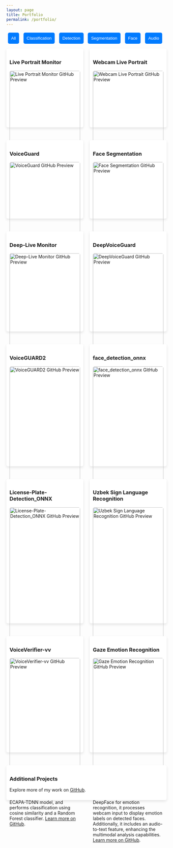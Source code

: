 ```yaml
---
layout: page
title: Portfolio
permalink: /portfolio/
---
```


<style>
.projects-container {
    display: flex;
    flex-wrap: wrap;
    gap: 20px;
    justify-content: space-between;
}
.project {
    flex: 1 1 calc(50% - 40px);
    box-shadow: 0 4px 8px rgba(0, 0, 0, 0.1);
    padding: 10px;
    margin: 10px 0;
    border-radius: 5px;
    background-color: #fff;
}
.project img {
    width: 100%;
    border-radius: 5px;
}
@media (max-width: 768px) {
    .project {
        flex: 1 1 100%;
    }
}
button {
    margin: 5px;
    padding: 10px;
    border: none;
    background-color: #007BFF;
    color: white;
    border-radius: 5px;
    cursor: pointer;
}
button.active {
    background-color: #0056b3;
}
</style>

<div>
    <button class="filter-button" data-filter="all">All</button>
    <button class="filter-button" data-filter="classification">Classification</button>
    <button class="filter-button" data-filter="detection">Detection</button>
    <button class="filter-button" data-filter="segmentation">Segmentation</button>
    <button class="filter-button" data-filter="face">Face</button>
    <button class="filter-button" data-filter="audio">Audio</button>
</div>

<div class="projects-container">
    <div class="project" data-tags="detection">
        <h3>Live Portrait Monitor</h3>
        <a href="https://github.com/Mrkomiljon/Live_Portrait_Monitor" target="_blank">
            <img src="https://opengraph.githubassets.com/1/Mrkomiljon/Live_Portrait_Monitor" alt="Live Portrait Monitor GitHub Preview">
        </a>
        <p>A deep learning-based application for animating portraits displayed on a monitor, leveraging advanced face reenactment techniques. <a href="https://github.com/Mrkomiljon/Live_Portrait_Monitor" target="_blank">Learn more on GitHub</a>.</p>
    </div>
    <div class="project" data-tags="detection">
        <h3>Webcam Live Portrait</h3>
        <a href="https://github.com/Mrkomiljon/Webcam_Live_Portrait" target="_blank">
            <img src="https://opengraph.githubassets.com/1/Mrkomiljon/Webcam_Live_Portrait" alt="Webcam Live Portrait GitHub Preview">
        </a>
        <p>Real-time portrait animation using a webcam feed, utilizing deep learning-based face tracking and reenactment methods. <a href="https://github.com/Mrkomiljon/Webcam_Live_Portrait" target="_blank">Learn more on GitHub</a>.</p>
    </div>
    <div class="project" data-tags="classification">
        <h3>VoiceGuard</h3>
        <a href="https://github.com/Mrkomiljon/voiceguard" target="_blank">
            <img src="https://opengraph.githubassets.com/1/Mrkomiljon/voiceguard" alt="VoiceGuard GitHub Preview">
        </a>
        <p>An AI-powered system designed to detect voice phishing in real time, ensuring enhanced security against fraudulent audio-based threats. <a href="https://github.com/Mrkomiljon/voiceguard" target="_blank">Learn more on GitHub</a>.</p>
    </div>
    <div class="project" data-tags="segmentation">
        <h3>Face Segmentation</h3>
        <a href="https://github.com/Mrkomiljon/face-segmentation_pytorch" target="_blank">
            <img src="https://opengraph.githubassets.com/1/Mrkomiljon/face-segmentation_pytorch" alt="Face Segmentation GitHub Preview">
        </a>
        <p>Semantic segmentation of facial features using PyTorch, enabling applications in augmented reality, digital makeup, and face modification. <a href="https://github.com/Mrkomiljon/face-segmentation_pytorch" target="_blank">Learn more on GitHub</a>.</p>
    </div>
    <div class="project" data-tags="classification">
        <h3>Deep-Live Monitor</h3>
        <a href="https://github.com/Mrkomiljon/Deep-Live-Monitor" target="_blank">
            <img src="https://opengraph.githubassets.com/1/Mrkomiljon/Deep-Live-Monitor" alt="Deep-Live Monitor GitHub Preview">
        </a>
        <p>A sophisticated deep learning system for animating images displayed on a monitor, leveraging advanced computer vision techniques. <a href="https://github.com/Mrkomiljon/Deep-Live-Monitor" target="_blank">Learn more on GitHub</a>.</p>
    </div>
    <div class="project" data-tags="audio">
        <h3>DeepVoiceGuard</h3>
        <a href="https://github.com/Mrkomiljon/DeepVoiceGuard" target="_blank">
            <img src="https://opengraph.githubassets.com/1/Mrkomiljon/DeepVoiceGuard" alt="DeepVoiceGuard GitHub Preview">
        </a>
        <p>DeepVoiceGuard is a robust solution for detecting spoofed audio in Automatic Speaker Verification (ASV) systems. This project utilizes the RawNet2 model, trained on the ASVspoof 2019 dataset, and deploys the trained model using FastAPI for real-time inference. <a href="https://github.com/Mrkomiljon/DeepVoiceGuard" target="_blank">Learn more on GitHub</a>.</p>
    </div>
    <div class="project" data-tags="audio">
        <h3>VoiceGUARD2</h3>
        <a href="https://github.com/Mrkomiljon/VoiceGUARD2" target="_blank">
            <img src="https://opengraph.githubassets.com/1/Mrkomiljon/VoiceGUARD2" alt="VoiceGUARD2 GitHub Preview">
        </a>
        <p>VoiceGUARD2 offers an end-to-end solution for classifying audio as human or AI-generated using the Wav2Vec2 model. It supports multi-class classification, distinguishing between real voices and synthetic audio produced by models such as DiffWave and WaveNet... The project encompasses dataset preparation, preprocessing, fine-tuning, inference, and API deployment for real-time predictions via FastAPI. <a href="https://github.com/Mrkomiljon/VoiceGUARD2" target="_blank">Learn more on GitHub</a>.</p>
    </div>
    <div class="project" data-tags="detection">
        <h3>face_detection_onnx</h3>
        <a href="https://github.com/Mrkomiljon/face_detection_onnx" target="_blank">
            <img src="https://opengraph.githubassets.com/1/Mrkomiljon/face_detection_onnx" alt="face_detection_onnx GitHub Preview">
        </a>
        <p>This repository implements face detection using the SCRFD model, a fast and lightweight solution optimized for edge devices. The project employs the ONNX format for the model and leverages OpenCV for processing images and videos, enabling efficient and accurate face detection across various media formats. <a href="https://github.com/Mrkomiljon/face_detection_onnx" target="_blank">Learn more on GitHub</a>.</p>
    </div>
    <div class="project" data-tags="detection">
        <h3>License-Plate-Detection_ONNX</h3>
        <a href="https://github.com/Mrkomiljon/License-Plate-Detection_ONNX" target="_blank">
            <img src="https://opengraph.githubassets.com/1/Mrkomiljon/License-Plate-Detection_ONNX" alt="License-Plate-Detection_ONNX GitHub Preview">
        </a>
        <p>This repository provides code and instructions for performing license plate detection using YOLOv5 with ONNX Runtime. It supports inference on images, videos, and webcam feeds, utilizing GPU acceleration for efficient processing. The project includes Python scripts for easy deployment and integration into various applications. <a href="https://github.com/Mrkomiljon/License-Plate-Detection_ONNX" target="_blank">Learn more on GitHub</a>.</p>
    </div>
    <div class="project" data-tags="classification">
        <h3>Uzbek Sign Language Recognition</h3>
        <a href="https://github.com/Mrkomiljon/uzbek-sign-language" target="_blank">
            <img src="https://opengraph.githubassets.com/1/Mrkomiljon/uzbek-sign-language" alt="Uzbek Sign Language Recognition GitHub Preview">
        </a>
        <p>This project focuses on recognizing Uzbek Sign Language (USL), the primary language for deaf and hard of hearing individuals in Uzbekistan. The system aims to facilitate communication by translating USL gestures into text, benefiting both the deaf community and those seeking to communicate with them. The dataset comprises images representing various USL gestures, and the model is trained to accurately classify these signs. <a href="https://github.com/Mrkomiljon/uzbek-sign-language" target="_blank">Learn more on GitHub</a>.</p>
    </div>
    <div class="project" data-tags="audio classification">
    <h3>VoiceVerifier-vv</h3>
    <a href="https://github.com/Mrkomiljon/VoiceVerifier-vv" target="_blank">
        <img src="https://opengraph.githubassets.com/1/Mrkomiljon/VoiceVerifier-vv" alt="VoiceVerifier-vv GitHub Preview">
    </a>
    <p>
        VoiceVerifier-vv is a FastAPI-based speaker classification system that removes silence from audio files, extracts speaker embeddings using SpeechBrain's ECAPA-TDNN model, and performs classification using cosine similarity and a Random Forest classifier.  
        <a href="https://github.com/Mrkomiljon/VoiceVerifier-vv" target="_blank">Learn more on GitHub</a>.
    </p>
    </div>
    <div class="project" data-tags="face">
        <h3>Gaze Emotion Recognition</h3>
        <a href="https://github.com/Mrkomiljon/Gaze_emotion" target="_blank">
            <img src="https://opengraph.githubassets.com/1/Mrkomiljon/Gaze_emotion" alt="Gaze Emotion Recognition GitHub Preview">
        </a>
        <p>This project integrates gaze tracking and facial emotion estimation to analyze user emotions in real-time. Utilizing OpenCV for face detection and DeepFace for emotion recognition, it processes webcam input to display emotion labels on detected faces. Additionally, it includes an audio-to-text feature, enhancing the multimodal analysis capabilities. <a href="https://github.com/Mrkomiljon/Gaze_emotion" target="_blank">Learn more on GitHub</a>.</p>
    </div>
    <div class="project" data-tags="misc">
        <h3>Additional Projects</h3>
        <p>Explore more of my work on <a href="https://github.com/Mrkomiljon" target="_blank">GitHub</a>.</p>
    </div>
</div>

<script>
document.addEventListener('DOMContentLoaded', function () {
    const buttons = document.querySelectorAll('.filter-button');
    const projects = document.querySelectorAll('.project');

    buttons.forEach(button => {
        button.addEventListener('click', () => {
            buttons.forEach(btn => btn.classList.remove('active'));
            button.classList.add('active');

            const filter = button.getAttribute('data-filter');

            projects.forEach(project => {
                if (filter === 'all' || project.getAttribute('data-tags').includes(filter)) {
                    project.style.display = 'block';
                } else {
                    project.style.display = 'none';
                }
            });
        });
    });
});
</script>
